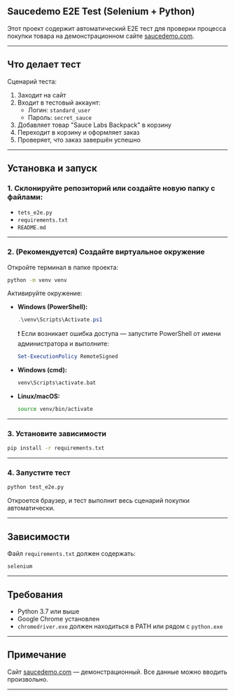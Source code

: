 ## Saucedemo E2E Test (Selenium + Python)

Этот проект содержит автоматический E2E тест для проверки процесса покупки товара на демонстрационном сайте [saucedemo.com](https://www.saucedemo.com).

---

## Что делает тест

Сценарий теста:
1. Заходит на сайт
2. Входит в тестовый аккаунт:
   - Логин: `standard_user`
   - Пароль: `secret_sauce`
3. Добавляет товар "Sauce Labs Backpack" в корзину
4. Переходит в корзину и оформляет заказ
5. Проверяет, что заказ завершён успешно

---

## Установка и запуск

### 1. Склонируйте репозиторий или создайте новую папку с файлами:
- `tets_e2e.py`
- `requirements.txt`
- `README.md`

---

### 2. (Рекомендуется) Создайте виртуальное окружение

Откройте терминал в папке проекта:

```bash
python -m venv venv
```

Активируйте окружение:

- **Windows (PowerShell):**
  ```powershell
  .\venv\Scripts\Activate.ps1
  ```
  ❗ Если возникает ошибка доступа — запустите PowerShell от имени администратора и выполните:
  ```powershell
  Set-ExecutionPolicy RemoteSigned
  ```

- **Windows (cmd):**
  ```cmd
  venv\Scripts\activate.bat
  ```

- **Linux/macOS:**
  ```bash
  source venv/bin/activate
  ```

---

### 3. Установите зависимости

```bash
pip install -r requirements.txt
```

---

### 4. Запустите тест

```bash
python test_e2e.py
```

Откроется браузер, и тест выполнит весь сценарий покупки автоматически.

---

##  Зависимости

Файл `requirements.txt` должен содержать:

```
selenium
```

---

##  Требования

- Python 3.7 или выше
- Google Chrome установлен
- `chromedriver.exe` должен находиться в PATH или рядом с `python.exe`

---

##  Примечание

Сайт [saucedemo.com](https://www.saucedemo.com) — демонстрационный. Все данные можно вводить произвольно.

---

